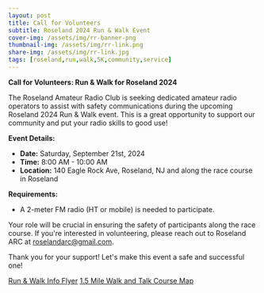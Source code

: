```yaml
---
layout: post
title: Call for Volunteers
subtitle: Roseland 2024 Run & Walk Event
cover-img: /assets/img/rr-banner-png
thumbnail-img: /assets/img/rr-link.png
share-img: /assets/img/rr-link.jpg
tags: [roseland,run,walk,5K,community,service]
---
```

**Call for Volunteers: Run & Walk for Roseland 2024**

The Roseland Amateur Radio Club is seeking dedicated amateur radio operators to assist with safety communications during the upcoming Roseland 2024 Run & Walk event. This is a great opportunity to support our community and put your radio skills to good use!

**Event Details:**
- **Date:** Saturday, September 21st, 2024
- **Time:** 8:00 AM - 10:00 AM
- **Location:** 140 Eagle Rock Ave, Roseland, NJ and along the race course in Roseland

**Requirements:**
- A 2-meter FM radio (HT or mobile) is needed to participate.

Your role will be crucial in ensuring the safety of participants along the race course. If you're interested in volunteering, please reach out to Roseland ARC at [roselandarc@gmail.com](mailto:roselandarc@gmail.com).

Thank you for your support! Let's make this event a safe and successful one!

[Run & Walk Info Flyer](/assets/img/roseland-run-2024.jpg)
[1.5 Mile Walk and Talk Course Map](/assets/pdf/rr-course-map.pdf)
